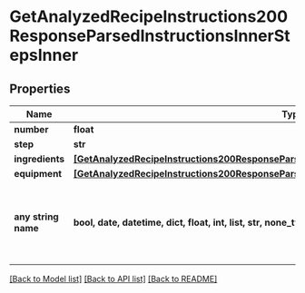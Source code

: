# GetAnalyzedRecipeInstructions200ResponseParsedInstructionsInnerStepsInner


## Properties
Name | Type | Description | Notes
------------ | ------------- | ------------- | -------------
**number** | **float** |  | 
**step** | **str** |  | 
**ingredients** | [**[GetAnalyzedRecipeInstructions200ResponseParsedInstructionsInnerStepsInnerIngredientsInner]**](GetAnalyzedRecipeInstructions200ResponseParsedInstructionsInnerStepsInnerIngredientsInner.md) |  | [optional] 
**equipment** | [**[GetAnalyzedRecipeInstructions200ResponseParsedInstructionsInnerStepsInnerIngredientsInner]**](GetAnalyzedRecipeInstructions200ResponseParsedInstructionsInnerStepsInnerIngredientsInner.md) |  | [optional] 
**any string name** | **bool, date, datetime, dict, float, int, list, str, none_type** | any string name can be used but the value must be the correct type | [optional]

[[Back to Model list]](../README.md#documentation-for-models) [[Back to API list]](../README.md#documentation-for-api-endpoints) [[Back to README]](../README.md)


